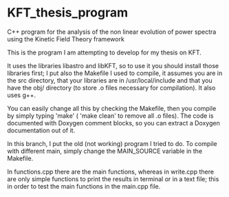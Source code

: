 # KFT_thesis_program
C++ program for the analysis of the non linear evolution of power spectra using the Kinetic Field Theory framework

This is the program I am attempting to develop for my thesis on KFT.

It uses the libraries libastro and libKFT, so to use it you should install those libraries first; I put also the Makefile I used to compile, it assumes you are in the src directory, that your libraries are in /usr/local/include and that you have the obj/ directory (to store .o files necessary for compilation). It also uses g++.

You can easily change all this by checking the Makefile, then you compile by simply typing 'make' ( 'make clean' to remove all .o files). The code is documented with Doxygen comment blocks, so you can extract a Doxygen documentation out of it.

In this branch, I put the old (not working) program I tried to do. To compile with different main, simply change the MAIN_SOURCE variable in the Makefile.

In functions.cpp there are the main functions, whereas in write.cpp there are only simple functions to print the results in terminal or in a text file; this in order to test the main functions in the main.cpp file.

